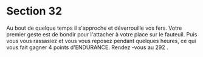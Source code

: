 # Section 32

Au bout de quelque temps il s'approche et déverrouille vos fers.
Votre premier geste est de bondir pour l'attacher à  votre place
sur le fauteuil. Puis vous vous rassasiez et vous vous reposez
pendant quelques heures, ce qui vous fait gagner 4 points
d'ENDURANCE.  Rendez -vous au 292 .
